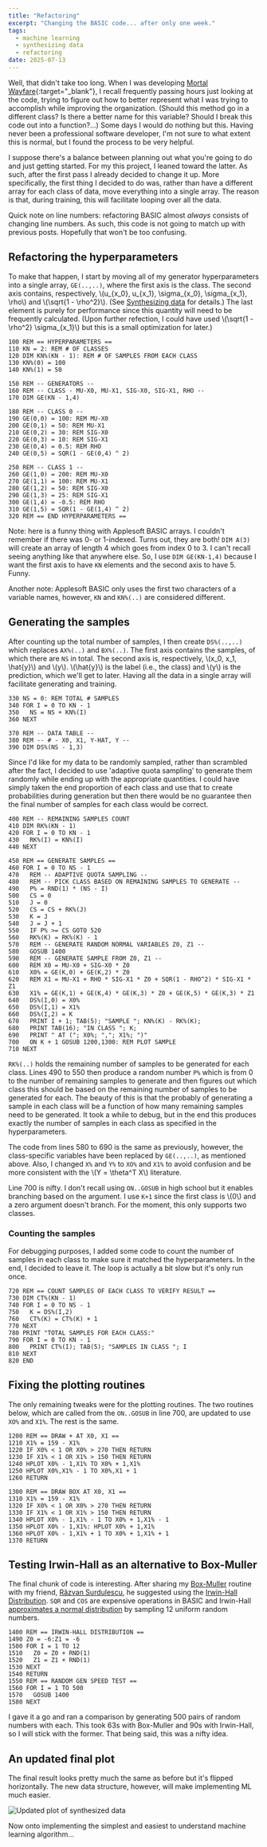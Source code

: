 ```yaml
---
title: "Refactoring"
excerpt: "Changing the BASIC code... after only one week."
tags:
  - machine learning
  - synthesizing data
  - refactoring
date: 2025-07-13
---
```


Well, that didn't take too long. When I was developing [Mortal Wayfare](https://mortalwayfare.com/){:target="_blank"}, I recall frequently passing hours just looking at the code, trying to figure out how to better represent what I was trying to accomplish while improving the organization. (Should this method go in a different class? Is there a better name for this variable? Should I break this code out into a function?...) Some days I would do nothing but this. Having never been a professional software developer, I'm not sure to what extent this is normal, but I found the process to be very helpful.

I suppose there's a balance between planning out what you're going to do and just getting started. For my this project, I leaned toward the latter. As such, after the first pass I already decided to change it up. More specifically, the first thing I decided to do was, rather than have a different array for each class of data, move everything into a single array. The reason is that, during training, this will facilitate looping over all the data.

Quick note on line numbers: refactoring BASIC almost _always_ consists of changing line numbers. As such, this code is not going to match up with previous posts. Hopefully that won't be too confusing.

## Refactoring the hyperparameters

To make that happen, I start by moving all of my generator hyperparameters into a single array, `GE(..,..)`, where the first axis is the class. The second axis contains, respectively, \\(u_{x_0}, u_{x_1}, \sigma_{x_0}, \sigma_{x_1}, \rho\\) and \\(\sqrt{1 - \rho^2}\\). (See [Synthesizing data](/apple-2-blog/synthesizing-data/) for details.) The last element is purely for performance since this quantity will need to be frequently calculated. (Upon further refection, I could have used \\(\sqrt{1 - \rho^2} \sigma_{x_1}\\) but this is a small optimization for later.)

```bbcbasic
100 REM == HYPERPARAMETERS ==
110 KN = 2: REM # OF CLASSES
120 DIM KN%(KN - 1): REM # OF SAMPLES FROM EACH CLASS
130 KN%(0) = 100
140 KN%(1) = 50

150 REM -- GENERATORS --
160 REM -- CLASS - MU-X0, MU-X1, SIG-X0, SIG-X1, RHO --
170 DIM GE(KN - 1,4)

180 REM -- CLASS 0 --
190 GE(0,0) = 100: REM MU-X0
200 GE(0,1) = 50: REM MU-X1
210 GE(0,2) = 30: REM SIG-X0
220 GE(0,3) = 10: REM SIG-X1
230 GE(0,4) = 0.5: REM RHO
240 GE(0,5) = SQR(1 - GE(0,4) ^ 2)

250 REM -- CLASS 1 --
260 GE(1,0) = 200: REM MU-X0
270 GE(1,1) = 100: REM MU-X1
280 GE(1,2) = 50: REM SIG-X0
290 GE(1,3) = 25: REM SIG-X1
300 GE(1,4) = -0.5: REM RHO
310 GE(1,5) = SQR(1 - GE(1,4) ^ 2)
320 REM == END HYPERPARAMETERS ==
```
Note: here is a funny thing with Applesoft BASIC arrays. I couldn't remember if there was 0- or 1-indexed. Turns out, they are both! `DIM A(3)` will create an array of length 4 which goes from index 0 to 3. I can't recall seeing anything like that anywhere else. So, I use `DIM GE(KN-1,4)` because I want the first axis to have `KN` elements and the second axis to have 5. Funny.

Another note: Applesoft BASIC only uses the first two characters of a variable names, however, `KN` and `KN%(..)` are considered different.

## Generating the samples

After counting up the total number of samples, I then create `DS%(..,..)` which replaces `AX%(..)` and `BX%(..)`. The first axis contains the samples, of which there are `NS` in total. The second axis is, respectively, \\(x_0, x_1, \hat{y}\\) and \\(y\\). \\(\hat{y}\\) is the label (i.e., the class) and \\(y\\) is the prediction, which we'll get to later. Having all the data in a single array will facilitate generating and training.

```bbcbasic
330 NS = 0: REM TOTAL # SAMPLES
340 FOR I = 0 TO KN - 1
350   NS = NS + KN%(I)
360 NEXT

370 REM -- DATA TABLE --
380 REM -- # - X0, X1, Y-HAT, Y --
390 DIM DS%(NS - 1,3)
```
Since I'd like for my data to be randomly sampled, rather than scrambled after the fact, I decided to use 'adaptive quota sampling' to generate them randomly while ending up with the appropriate quantities. I could have simply taken the end proportion of each class and use that to create probabilities during generation but then there would be no guarantee then the final number of samples for each class would be correct.

```bbcbasic
400 REM -- REMAINING SAMPLES COUNT
410 DIM RK%(KN - 1)
420 FOR I = 0 TO KN - 1
430   RK%(I) = KN%(I)
440 NEXT

450 REM == GENERATE SAMPLES ==
460 FOR I = 0 TO NS - 1
470   REM -- ADAPTIVE QUOTA SAMPLING --
480   REM -- PICK CLASS BASED ON REMAINING SAMPLES TO GENERATE --
490   P% = RND(1) * (NS - I)
500   CS = 0
510   J = 0
520   CS = CS + RK%(J)
530   K = J
540   J = J + 1
550   IF P% >= CS GOTO 520
560   RK%(K) = RK%(K) - 1
570   REM -- GENERATE RANDOM NORMAL VARIABLES Z0, Z1 --
580   GOSUB 1400
590   REM -- GENERATE SAMPLE FROM Z0, Z1 --
600   REM X0 = MU-X0 + SIG-X0 * Z0
610   X0% = GE(K,0) + GE(K,2) * Z0
620   REM X1 = MU-X1 + RHO * SIG-X1 * Z0 + SQR(1 - RHO^2) * SIG-X1 * Z1
630   X1% = GE(K,1) + GE(K,4) * GE(K,3) * Z0 + GE(K,5) * GE(K,3) * Z1
640   DS%(I,0) = X0%
650   DS%(I,1) = X1%
660   DS%(I,2) = K
670   PRINT I + 1; TAB(5); "SAMPLE "; KN%(K) - RK%(K);
680   PRINT TAB(16); "IN CLASS "; K;
690   PRINT " AT ("; X0%; ","; X1%; ")"
700   ON K + 1 GOSUB 1200,1300: REM PLOT SAMPLE
710 NEXT
```
`RK%(..)` holds the remaining number of samples to be generated for each class. Lines 490 to 550 then produce a random number `P%` which is from 0 to the number of remaining samples to generate and then figures out which class this should be based on the remaining number of samples to be generated for each. The beauty of this is that the probably of generating a sample in each class will be a function of how many remaining samples need to be generated. It took a while to debug, but in the end this produces exactly the number of samples in each class as specified in the hyperparameters.

The code from lines 580 to 690 is the same as previously, however, the class-specific variables have been replaced by `GE(..,..)`, as mentioned above. Also, I changed `X%` and `Y%` to `XO%` and `X1%` to avoid confusion and be more consistent with the \\(Y = \theta^T X\\) literature.

Line 700 is nifty. I don't recall using `ON..GOSUB` in high school but it enables branching based on the argument. I use `K+1` since the first class is \\(0\\) and a zero argument doesn't branch. For the moment, this only supports two classes.

### Counting the samples

For debugging purposes, I added some code to count the number of samples in each class to make sure it matched the hyperparameters. In the end, I decided to leave it. The loop is actually a bit slow but it's only run once.

```bbcbasic
720 REM == COUNT SAMPLES OF EACH CLASS TO VERIFY RESULT ==
730 DIM CT%(KN - 1)
740 FOR I = 0 TO NS - 1
750   K = DS%(I,2)
760   CT%(K) = CT%(K) + 1
770 NEXT
780 PRINT "TOTAL SAMPLES FOR EACH CLASS:"
790 FOR I = 0 TO KN - 1
800   PRINT CT%(I); TAB(5); "SAMPLES IN CLASS "; I
810 NEXT
820 END
```

## Fixing the plotting routines

The only remaining tweaks were for the plotting routines. The two routines below, which are called from the `ON..GOSUB` in line 700, are updated to use `XO%` and `X1%`. The rest is the same.

```bbcbasic
1200 REM == DRAW + AT X0, X1 ==
1210 X1% = 159 - X1%
1220 IF X0% < 1 OR X0% > 270 THEN RETURN
1230 IF X1% < 1 OR X1% > 150 THEN RETURN
1240 HPLOT X0% - 1,X1% TO X0% + 1,X1%
1250 HPLOT X0%,X1% - 1 TO X0%,X1 + 1
1260 RETURN

1300 REM == DRAW BOX AT X0, X1 ==
1310 X1% = 159 - X1%
1320 IF X0% < 1 OR X0% > 270 THEN RETURN
1330 IF X1% < 1 OR X1% > 150 THEN RETURN
1340 HPLOT X0% - 1,X1% - 1 TO X0% + 1,X1% - 1
1350 HPLOT X0% - 1,X1%: HPLOT X0% + 1,X1%
1360 HPLOT X0% - 1,X1% + 1 TO X0% + 1,X1% + 1
1370 RETURN
```

## Testing Irwin-Hall as an alternative to Box-Muller

The final chunk of code is interesting. After sharing my [Box-Muller](/apple-2-blog/synthesizing-data#Box-Muller-to-the-rescue/) routine with my friend, [Răzvan Surdulescu](https://www.linkedin.com/in/surdules/), he suggested using the [Irwin-Hall Distribution](https://en.wikipedia.org/wiki/Irwin%E2%80%93Hall_distribution). `SQR` and `COS` are expensive operations in BASIC and Irwin-Hall [approximates a normal distribution](https://en.wikipedia.org/wiki/Irwin%E2%80%93Hall_distribution#Approximating_a_Normal_distribution) by sampling 12 uniform random numbers.

```bbcbasic
1400 REM == IRWIN-HALL DISTRIBUTION ==
1490 Z0 = -6:Z1 = -6
1500 FOR I = 1 TO 12
1510   Z0 = Z0 + RND(1)
1520   Z1 = Z1 + RND(1)
1530 NEXT
1540 RETURN
1550 REM == RANDOM GEN SPEED TEST ==
1560 FOR I = 1 TO 500
1570   GOSUB 1400
1580 NEXT
```
I gave it a go and ran a comparison by generating 500 pairs of random numbers with each. This took 63s with Box-Muller and 90s with Irwin-Hall, so I will stick with the former. That being said, this was a nifty idea.

## An updated final plot

The final result looks pretty much the same as before but it's flipped horizontally. The new data structure, however, will make implementing ML much easier.

![Updated plot of synthesized data](/assets/images/apple2/updated-final-plot.jpg "Updated final plot of synthesized data")

Now onto implementing the simplest and easiest to understand machine learning algorithm...